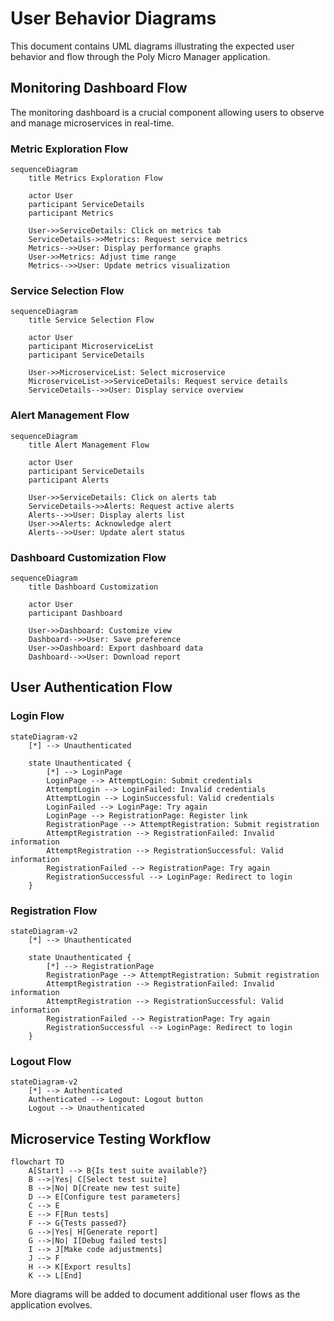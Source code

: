 # User Behavior Diagrams

This document contains UML diagrams illustrating the expected user behavior and flow through the
Poly Micro Manager application.

## Monitoring Dashboard Flow

The monitoring dashboard is a crucial component allowing users to observe and manage microservices
in real-time.

### Metric Exploration Flow

```mermaid
sequenceDiagram
    title Metrics Exploration Flow

    actor User
    participant ServiceDetails
    participant Metrics

    User->>ServiceDetails: Click on metrics tab
    ServiceDetails->>Metrics: Request service metrics
    Metrics-->>User: Display performance graphs
    User->>Metrics: Adjust time range
    Metrics-->>User: Update metrics visualization
```

### Service Selection Flow

```mermaid
sequenceDiagram
    title Service Selection Flow

    actor User
    participant MicroserviceList
    participant ServiceDetails

    User->>MicroserviceList: Select microservice
    MicroserviceList->>ServiceDetails: Request service details
    ServiceDetails-->>User: Display service overview
```

### Alert Management Flow

```mermaid
sequenceDiagram
    title Alert Management Flow

    actor User
    participant ServiceDetails
    participant Alerts

    User->>ServiceDetails: Click on alerts tab
    ServiceDetails->>Alerts: Request active alerts
    Alerts-->>User: Display alerts list
    User->>Alerts: Acknowledge alert
    Alerts-->>User: Update alert status
```

### Dashboard Customization Flow

```mermaid
sequenceDiagram
    title Dashboard Customization

    actor User
    participant Dashboard

    User->>Dashboard: Customize view
    Dashboard-->>User: Save preference
    User->>Dashboard: Export dashboard data
    Dashboard-->>User: Download report
```

## User Authentication Flow

### Login Flow

```mermaid
stateDiagram-v2
    [*] --> Unauthenticated

    state Unauthenticated {
        [*] --> LoginPage
        LoginPage --> AttemptLogin: Submit credentials
        AttemptLogin --> LoginFailed: Invalid credentials
        AttemptLogin --> LoginSuccessful: Valid credentials
        LoginFailed --> LoginPage: Try again
        LoginPage --> RegistrationPage: Register link
        RegistrationPage --> AttemptRegistration: Submit registration
        AttemptRegistration --> RegistrationFailed: Invalid information
        AttemptRegistration --> RegistrationSuccessful: Valid information
        RegistrationFailed --> RegistrationPage: Try again
        RegistrationSuccessful --> LoginPage: Redirect to login
    }
```

### Registration Flow

```mermaid
stateDiagram-v2
    [*] --> Unauthenticated

    state Unauthenticated {
        [*] --> RegistrationPage
        RegistrationPage --> AttemptRegistration: Submit registration
        AttemptRegistration --> RegistrationFailed: Invalid information
        AttemptRegistration --> RegistrationSuccessful: Valid information
        RegistrationFailed --> RegistrationPage: Try again
        RegistrationSuccessful --> LoginPage: Redirect to login
    }
```

### Logout Flow

```mermaid
stateDiagram-v2
    [*] --> Authenticated
    Authenticated --> Logout: Logout button
    Logout --> Unauthenticated
```

## Microservice Testing Workflow

```mermaid
flowchart TD
    A[Start] --> B{Is test suite available?}
    B -->|Yes| C[Select test suite]
    B -->|No| D[Create new test suite]
    D --> E[Configure test parameters]
    C --> E
    E --> F[Run tests]
    F --> G{Tests passed?}
    G -->|Yes| H[Generate report]
    G -->|No| I[Debug failed tests]
    I --> J[Make code adjustments]
    J --> F
    H --> K[Export results]
    K --> L[End]
```

More diagrams will be added to document additional user flows as the application evolves.
